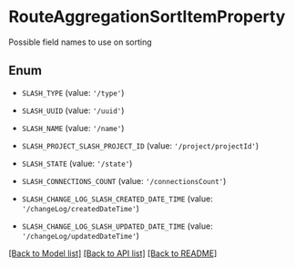 # RouteAggregationSortItemProperty

Possible field names to use on sorting

## Enum

* `SLASH_TYPE` (value: `'/type'`)

* `SLASH_UUID` (value: `'/uuid'`)

* `SLASH_NAME` (value: `'/name'`)

* `SLASH_PROJECT_SLASH_PROJECT_ID` (value: `'/project/projectId'`)

* `SLASH_STATE` (value: `'/state'`)

* `SLASH_CONNECTIONS_COUNT` (value: `'/connectionsCount'`)

* `SLASH_CHANGE_LOG_SLASH_CREATED_DATE_TIME` (value: `'/changeLog/createdDateTime'`)

* `SLASH_CHANGE_LOG_SLASH_UPDATED_DATE_TIME` (value: `'/changeLog/updatedDateTime'`)

[[Back to Model list]](../README.md#documentation-for-models) [[Back to API list]](../README.md#documentation-for-api-endpoints) [[Back to README]](../README.md)



